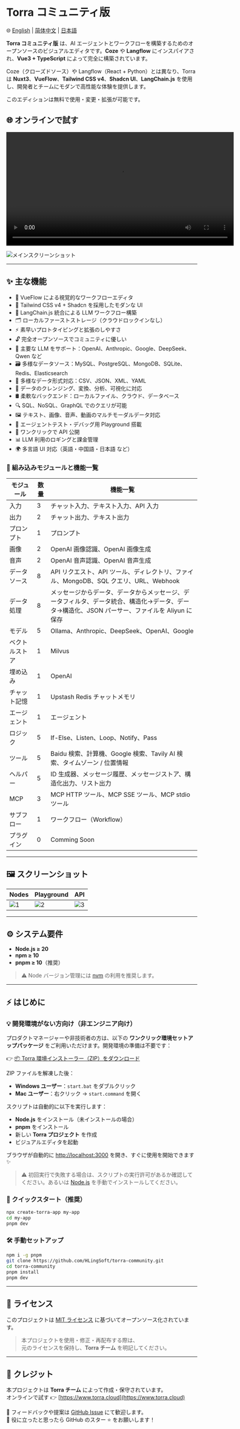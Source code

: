 # Torra コミュニティ版

🌐 [English](./README.md) | [简体中文](./README.zh-CN.md) | [日本語](./README.ja.md)

**Torra コミュニティ版** は、AI エージェントとワークフローを構築するためのオープンソースのビジュアルエディタです。**Coze** や **Langflow** にインスパイアされ、**Vue3 + TypeScript** によって完全に構築されています。

Coze（クローズドソース）や Langflow（React + Python）とは異なり、Torra は **Nuxt3**、**VueFlow**、**Tailwind CSS v4**、**Shadcn UI**、**LangChain.js** を使用し、開発者とチームにモダンで高性能な体験を提供します。

このエディションは無料で使用・変更・拡張が可能です。

## 🌐 オンラインで試す
<video src="https://file.web.hlingsoft.com/70ccmgMsHhoo8TnCFBqRWhBiMXudgrem/%E9%A3%9E%E4%B9%A620250627-212754.mp4" controls width="600"></video>

![メインスクリーンショット](https://file.web.hlingsoft.com/SN1tGlRFSFsCB2B4in87AeKxt6nGFRrY/torra_screenshot.png)

---

## ✨ 主な機能

- 🚀 VueFlow による視覚的なワークフローエディタ
- 🎨 Tailwind CSS v4 + Shadcn を採用したモダンな UI
- 🤖 LangChain.js 統合による LLM ワークフロー構築
- 🗂 ローカルファーストストレージ（クラウドロックインなし）
- ⚡ 素早いプロトタイピングと拡張のしやすさ
- 🔓 完全オープンソースでコミュニティに優しい
- 🧠 主要な LLM をサポート：OpenAI、Anthropic、Google、DeepSeek、Qwen など
- 🗃 多様なデータソース：MySQL、PostgreSQL、MongoDB、SQLite、Redis、Elasticsearch
- 📄 多様なデータ形式対応：CSV、JSON、XML、YAML
- 🔧 データのクレンジング、変換、分析、可視化に対応
- 🛢 柔軟なバックエンド：ローカルファイル、クラウド、データベース
- 🔍 SQL、NoSQL、GraphQL でのクエリが可能
- 🖼 テキスト、画像、音声、動画のマルチモーダルデータ対応
- 🧪 エージェントテスト・デバッグ用 Playground 搭載
- 🚀 ワンクリックで API 公開
- 📊 LLM 利用のロギングと課金管理
- 🌍 多言語 UI 対応（英語・中国語・日本語 など）

### 🧩 組み込みモジュールと機能一覧

| モジュール    | 数量 | 機能一覧                                                                 |
|---------------|------|--------------------------------------------------------------------------|
| 入力          | 3    | チャット入力、テキスト入力、API 入力                                   |
| 出力          | 2    | チャット出力、テキスト出力                                              |
| プロンプト     | 1    | プロンプト                                                               |
| 画像          | 2    | OpenAI 画像認識、OpenAI 画像生成                                        |
| 音声          | 2    | OpenAI 音声認識、OpenAI 音声生成                                        |
| データソース  | 8    | API リクエスト、API ツール、ディレクトリ、ファイル、MongoDB、SQL クエリ、URL、Webhook |
| データ処理    | 8    | メッセージからデータ、データからメッセージ、データフィルタ、データ統合、構造化→データ、データ→構造化、JSON パーサー、ファイルを Aliyun に保存 |
| モデル        | 5    | Ollama、Anthropic、DeepSeek、OpenAI、Google                              |
| ベクトルストア| 1    | Milvus                                                                   |
| 埋め込み       | 1    | OpenAI                                                                   |
| チャット記憶   | 1    | Upstash Redis チャットメモリ                                           |
| エージェント   | 1    | エージェント                                                             |
| ロジック       | 5    | If-Else、Listen、Loop、Notify、Pass                                     |
| ツール         | 5    | Baidu 検索、計算機、Google 検索、Tavily AI 検索、タイムゾーン / 位置情報  |
| ヘルパー       | 5    | ID 生成器、メッセージ履歴、メッセージストア、構造化出力、リスト出力     |
| MCP           | 3    | MCP HTTP ツール、MCP SSE ツール、MCP stdio ツール                        |
| サブフロー     | 1    | ワークフロー（Workflow）                                                 |
| プラグイン     | 0    | Comming Soon                                                                          |

---

## 🖼 スクリーンショット

| Nodes | Playground | API |
|----------------------|----------------------|----------------------|
| ![1](https://file.web.hlingsoft.com/0A0hfGrrTIPm9scihpEaarogPnMAWhbO/%E6%88%AA%E5%B1%8F2025-06-26%2011.18.59.png) | ![2](https://file.web.hlingsoft.com/DPBatHp8K42r6qc0hWHW5if7FfmEtpHg/%E6%88%AA%E5%B1%8F2025-06-26%2011.16.08.png) | ![3](https://file.web.hlingsoft.com/zIHhaij2H6tBbym8eap1aqar2svuQ0q7/%E6%88%AA%E5%B1%8F2025-06-26%2011.24.37.png) |

---
 

## ⚙️ システム要件

- **Node.js ≥ 20**
- **npm ≥ 10**
- **pnpm ≥ 10**（推奨）

> ⚠️ Node バージョン管理には [nvm](https://github.com/nvm-sh/nvm) の利用を推奨します。

---

## ⚡ はじめに

### 💡 開発環境がない方向け（非エンジニア向け）

プロダクトマネージャーや非技術者の方は、以下の **ワンクリック環境セットアップパッケージ** をご利用いただけます。開発環境の準備は不要です：

👉 [📦 Torra 環境インストーラー（ZIP）をダウンロード](https://file.web.hlingsoft.com/maO3Mw0xynoVsmeBnRXqOzLBP1kmhDsA/torra-starter.zip)

ZIP ファイルを解凍した後：

- **Windows ユーザー**：`start.bat` をダブルクリック
- **Mac ユーザー**：右クリック → `start.command` を開く

スクリプトは自動的に以下を実行します：

- **Node.js** をインストール（未インストールの場合）
- **pnpm** をインストール
- 新しい **Torra プロジェクト** を作成
- ビジュアルエディタを起動

ブラウザが自動的に [http://localhost:3000](http://localhost:3000) を開き、すぐに使用を開始できます ✨

> ⚠️ 初回実行で失敗する場合は、スクリプトの実行許可があるか確認してください。あるいは [Node.js](https://nodejs.org) を手動でインストールしてください。


### 🏁 クイックスタート（推奨）

```bash
npx create-torra-app my-app
cd my-app
pnpm dev
```

### 🛠 手動セットアップ

```bash
npm i -g pnpm
git clone https://github.com/HLingSoft/torra-community.git
cd torra-community
pnpm install
pnpm dev
```

---

## 📄 ライセンス

このプロジェクトは [MIT ライセンス](./LICENSE) に基づいてオープンソース化されています。

> 本プロジェクトを使用・修正・再配布する際は、  
> 元のライセンスを保持し、**Torra チーム** を明記してください。

---

## 🙌 クレジット

本プロジェクトは **Torra チーム** によって作成・保守されています。  
オンラインで試す 👉 [https://www.torra.cloud](https://www.torra.cloud)

💬 フィードバックや提案は [GitHub Issue](https://github.com/HLingSoft/torra-community/issues) にて歓迎します。  
💖 役に立ったと思ったら GitHub のスター ⭐ をお願いします！
